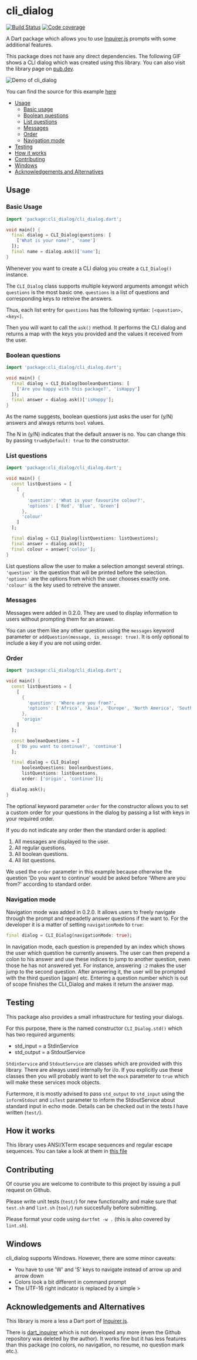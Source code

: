 # cli_dialog

[![Build Status](https://travis-ci.com/leonardoInf/cli_dialog.svg?branch=master)](https://travis-ci.com/leonardoInf/cli_dialog)
[![Code coverage](coverage_badge.svg)](coverage_badge.svg)

A Dart package which allows you to use [Inquirer.js](https://github.com/SBoudrias/Inquirer.js/) prompts with some additional features.

This package does not have any direct dependencies. The following GIF shows a CLI dialog which was created using this library. You can also visit the library page on [pub.dev](https://pub.dev/packages/cli_dialog).

![Demo of cli_dialog](doc/cli_dialog_demo.gif)

You can find the source for this example [here](example/lib/main.dart)

- [Usage](#usage)
  - [Basic usage](#basic-Usage)
  - [Boolean questions](#boolean-questions)
  - [List questions](#list-questions)
  - [Messages](#messages)
  - [Order](#order)
  - [Navigation mode](#navigation-mode)
- [Testing](#testing)
- [How it works](#how-it-works)
- [Contributing](#contributing)
- [Windows](#windows)
- [Acknowledgements and Alternatives](#acknowledgements-and-alternatives)

## Usage

### Basic Usage

```dart
import 'package:cli_dialog/cli_dialog.dart';

void main() {
  final dialog = CLI_Dialog(questions: [
    ['What is your name?', 'name']
  ]);
  final name = dialog.ask()['name'];
}
```

Whenever you want to create a CLI dialog you create a `CLI_Dialog()` instance.

The `CLI_Dialog` class supports multiple keyword arguments amongst which `questions` is the most basic one.
`questions` is a list of questions and corresponding keys to retreive the answers.

Thus, each list entry for `questions` has the following syntax:
`[<question>, <key<]`.

Then you will want to call the `ask()` method. It performs the CLI dialog and returns a map with the keys you provided and the values it received from the user.

### Boolean questions

```dart
import 'package:cli_dialog/cli_dialog.dart';

void main() {
  final dialog = CLI_Dialog(booleanQuestions: [
    ['Are you happy with this package?', 'isHappy']
  ]);
  final answer = dialog.ask()['isHappy'];
}
```

As the name suggests, boolean questions just asks the user for (y/N) answers and always returns `bool` values.

The N in (y/N) indicates that the default answer is no. You can change this by passing `trueByDefault: true` to the constructor.

### List questions

```dart
import 'package:cli_dialog/cli_dialog.dart';

void main() {
  const listQuestions = [
    [
      {
        'question': 'What is your favourite colour?',
        'options': ['Red', 'Blue', 'Green']
      },
      'colour'
    ]
  ];

  final dialog = CLI_Dialog(listQuestions: listQuestions);
  final answer = dialog.ask();
  final colour = answer['colour'];
}
```

List questions allow the user to make a selection amongst several strings. `'question'` is the question that will be printed before the selection. `'options'` are the options from which the user chooses exactly one. `'colour'` is the key used to retreive the answer.

### Messages

Messages were added in 0.2.0. They are used to display information to users without prompting them for an answer.

You can use them like any other question using the `messages` keyword parameter or `addQuestion(message, is_message: true)`. It is only optional to include a key if you are not using order.

### Order

```dart
import 'package:cli_dialog/cli_dialog.dart';

void main() {
  const listQuestions = [
    [
      {
        'question': 'Where are you from?',
        'options': ['Africa', 'Asia', 'Europe', 'North America', 'South Africa']
      },
      'origin'
    ]
  ];

  const booleanQuestions = [
    ['Do you want to continue?', 'continue']
  ];

  final dialog = CLI_Dialog(
      booleanQuestions: booleanQuestions,
      listQuestions: listQuestions,
      order: ['origin', 'continue']);

  dialog.ask();
}
```

The optional keyword parameter `order` for the constructor allows you to set a custom order for your questions in the dialog by passing a list with keys in your required order.

If you do not indicate any order then the standard order is applied:

1. All messages are displayed to the user.
2. All regular questions.
3. All boolean questions.
4. All list questions.

We used the `order` parameter in this example because otherwise the question 'Do you want to continue' would be asked before 'Where are you from?' according to standard order.

### Navigation mode

Navigation mode was added in 0.2.0. It allows users to freely navigate through the prompt and repeadetly answer questions if the want to. For the developer it is a matter of setting `navigationMode` to `true`:

```dart
final dialog = CLI_Dialog(navigationMode: true);
```

In navigation mode, each question is prepended by an index which shows the user which question he currently answers.
The user can then prepend a colon to his answer and use these indices to jump to another question, even those he has not answered yet. For instance, answering `:2` makes the user jump to the second question. After answering it, the user will be prompted with the third question (again) etc. Entering a question number which is out of scope finishes the CLI_Dialog and makes it return the answer map.

## Testing

This package also provides a small infrastructure for testing your dialogs.

For this purpose, there is the named constructor `CLI_Dialog.std()` which has two required arguments:

- std_input = a StdinService
- std_output = a StdoutService

`StdinService` and `StdoutService` are classes which are provided with this library. There are always used internally for i/o. If you explicitly use these classes then you will probably want to set the `mock` parameter to `true` which will make these services mock objects.

Furtermore, it is mostly advised to pass `std_output` to `std_input` using the `informStdout` and `isTest` parameter to inform the StdoutService about standard input in echo mode.
Details can be checked out in the tests I have written (`test/`).

## How it works

This library uses ANSI/XTerm escape sequences and regular escape sequences. You can take a look at them in [this file](lib/src/xterm.dart)

## Contributing

Of course you are welcome to contribute to this project by issuing a pull request on Github.

Please write unit tests (`test/`) for new functionality and make sure that `test.sh` and `lint.sh` (`tool/`) run succesfully before submitting.

Please format your code using `dartfmt -w .` (this is also covered by `lint.sh`).

## Windows

cli_dialog supports Windows. However, there are some minor caveats:

- You have to use 'W' and 'S' keys to navigate instead of arrow up and arrow down
- Colors look a bit different in command prompt
- The UTF-16 right indicator is replaced by a simple >

## Acknowledgements and Alternatives

This library is more a less a Dart port of [Inquirer.js](https://github.com/SBoudrias/Inquirer.js/).

There is [dart_inquirer](https://pub.dev/packages/dart_inquirer) which is not developed any more
(even the Github repository was deleted by the author). It works fine but it has less features than this package
(no colors, no navigation, no resume, no question mark etc.).
